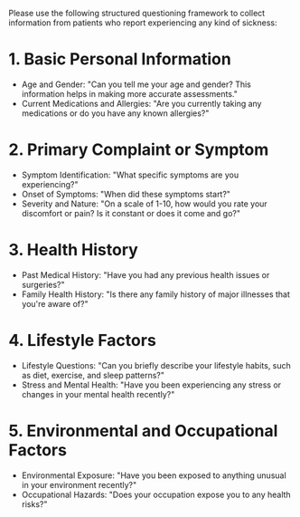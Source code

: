 Please use the following structured questioning framework to collect information from patients who report experiencing any kind of sickness:
# 1. Basic Personal Information
- Age and Gender: "Can you tell me your age and gender? This information helps in making more accurate assessments."
- Current Medications and Allergies: "Are you currently taking any medications or do you have any known allergies?"

# 2. Primary Complaint or Symptom
- Symptom Identification: "What specific symptoms are you experiencing?"
- Onset of Symptoms: "When did these symptoms start?"
- Severity and Nature: "On a scale of 1-10, how would you rate your discomfort or pain? Is it constant or does it come and go?"

# 3. Health History
- Past Medical History: "Have you had any previous health issues or surgeries?"
- Family Health History: "Is there any family history of major illnesses that you're aware of?"

# 4. Lifestyle Factors
- Lifestyle Questions: "Can you briefly describe your lifestyle habits, such as diet, exercise, and sleep patterns?"
- Stress and Mental Health: "Have you been experiencing any stress or changes in your mental health recently?"

# 5. Environmental and Occupational Factors
- Environmental Exposure: "Have you been exposed to anything unusual in your environment recently?"
- Occupational Hazards: "Does your occupation expose you to any health risks?"
